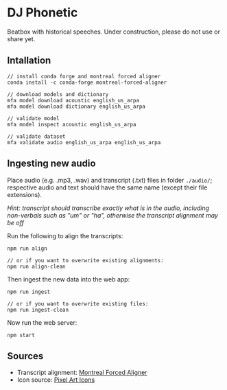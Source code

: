 # DJ Phonetic

Beatbox with historical speeches.  Under construction, please do not use or share yet.

## Intallation

```
// install conda forge and montreal forced aligner
conda install -c conda-forge montreal-forced-aligner

// download models and dictionary
mfa model download acoustic english_us_arpa
mfa model download dictionary english_us_arpa

// validate model
mfa model inspect acoustic english_us_arpa

// validate dataset
mfa validate audio english_us_arpa english_us_arpa
```

## Ingesting new audio

Place audio (e.g. .mp3, .wav) and transcript (.txt) files in folder `./audio/`; respective audio and text should have the same name (except their file extensions).

_Hint: transcript should transcribe *exactly* what is in the audio, including non-verbals such as "um" or "ha", otherwise the transcript alignment may be off_ 

Run the following to align the transcripts:

```
npm run align

// or if you want to overwrite existing alignments:
npm run align-clean
```

Then ingest the new data into the web app:

```
npm run ingest

// or if you want to overwrite existing files:
npm run ingest-clean
```

Now run the web server:

```
npm start
```

## Sources

- Transcript alignment: [Montreal Forced Aligner](https://montreal-forced-aligner.readthedocs.io/en/latest/index.html)
- Icon source: [Pixel Art Icons](https://icon-sets.iconify.design/pixelarticons/)
